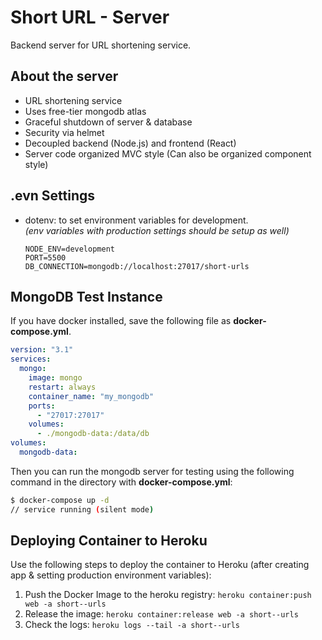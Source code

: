 # Short URL - Server

Backend server for URL shortening service.

## About the server

- URL shortening service
- Uses free-tier mongodb atlas
- Graceful shutdown of server & database
- Security via helmet
- Decoupled backend (Node.js) and frontend (React)
- Server code organized MVC style (Can also be organized component style)

## .evn Settings

- dotenv: to set environment variables for development.\
  *(env variables with production settings should be setup as well)*

  ```.env
  NODE_ENV=development
  PORT=5500
  DB_CONNECTION=mongodb://localhost:27017/short-urls
  ```

## MongoDB Test Instance

If you have docker installed, save the following file as **docker-compose.yml**.

```yml
version: "3.1"
services:
  mongo:
    image: mongo
    restart: always
    container_name: "my_mongodb"
    ports:
      - "27017:27017"
    volumes:
      - ./mongodb-data:/data/db
volumes:
  mongodb-data:
```

Then you can run the mongodb server for testing using the following command in the directory with **docker-compose.yml**:

```bash
$ docker-compose up -d
// service running (silent mode)
```

## Deploying Container to Heroku

Use the following steps to deploy the container to Heroku (after creating app & setting production environment variables):

1. Push the Docker Image to the heroku registry: `heroku container:push web -a short--urls`
2. Release the image: `heroku container:release web -a short--urls`
3. Check the logs: `heroku logs --tail -a short--urls`
